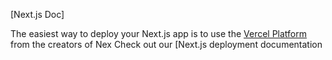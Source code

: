 

[Next.js Doc] 
  
The easiest way to deploy your Next.js app is to use the [Vercel Platform](https/vereomnewuiumdltmflxmetxap&utmpaea-nxt-pprd) from the creators of Nex
Check out our [Next.js deployment documentation

